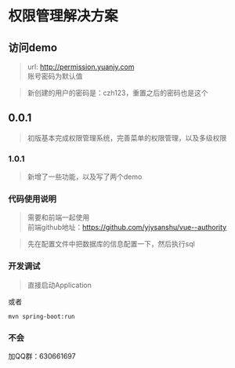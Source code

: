 # 权限管理解决方案

## 访问demo
> url: http://permission.yuanjy.com  
账号密码为默认值

> 新创建的用户的密码是：czh123，重置之后的密码也是这个

## 0.0.1
> 初版基本完成权限管理系统，完善菜单的权限管理，以及多级权限

### 1.0.1
> 新增了一些功能，以及写了两个demo

### 代码使用说明
> 需要和前端一起使用  
前端github地址：https://github.com/yjysanshu/vue--authority

> 先在配置文件中把数据库的信息配置一下，然后执行sql

### 开发调试
> 直接启动Application

或者

```shell
mvn spring-boot:run
```

### 不会
加QQ群：630661697
